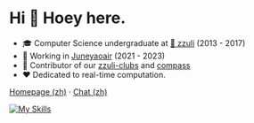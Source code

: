 # Hi 👋 Hoey here.

* 🎓 Computer Science undergraduate at [🏫 zzuli](http://www.zzuli.edu.cn/) (2013 - 2017)
* 🌱 Working in [Juneyaoair](http://www.juneyaoair.com/index.aspx) (2021 - 2023)
* 🌟 Contributor of our [zzuli-clubs](https://github.com/zzuliACGN) and [compass](https://github.com/cubefs/compass)
* ❤️ Dedicated to real-time computation.

[Homepage (zh)](https://hoey.tk) · [Chat (zh)](https://chat.hoey.tk) 

[![My Skills](https://skillicons.dev/icons?i=java,scala,py,r,lua,nodejs,docker,git,maven,vim,linux,bash,idea,raspberrypi,spark&theme=light)](https://skillicons.dev)
